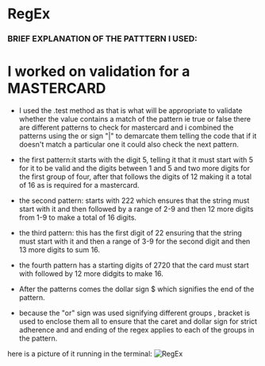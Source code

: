 # RegEx

### BRIEF EXPLANATION OF THE PATTTERN I USED:

# I worked on validation for a MASTERCARD

- I used the .test method as that is what will be appropriate to validate whether the value contains a match of the pattern ie true or false
 there are different patterns to check for mastercard and i combined the  patterns using the or sign "|" to demarcate them telling the code that if it doesn't match a particular one it could also check the next pattern.

- the first pattern:it starts with the digit 5, telling it that it must start with 5 for it to be valid and the digits between 1 and 5 and two more digits for the first group of four, after that follows the digits of 12 making it a total of 16 as is required for a mastercard.

- the second pattern: starts with 222 which ensures that the string must start with it and then followed by a range of 2-9 and  then 12 more digits from 1-9 to make a total of 16 digits.

- the third pattern: this has the first digit of 22 ensuring that the string must start with  it and then a range of 3-9 for the second digit and then 13 more digits to sum 16.

- the fourth pattern has a starting digits of 2720 that the card must start with followed by 12 more didgits to make 16.

- After the patterns comes the dollar sign $ which signifies the end of the pattern. 

- because the "or" sign was used signifying different groups , bracket is used to enclose them all to ensure that the caret and dollar sign for strict adherence and and ending of the regex applies to each of the groups in the pattern.

here is a picture of it running in the terminal:
![RegEx](https://github.com/user-attachments/assets/362e75dd-2706-4ecd-b6e5-81bf7f93e21e)
